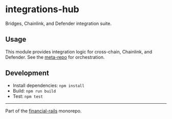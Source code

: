 # integrations-hub

Bridges, Chainlink, and Defender integration suite.

## Usage

This module provides integration logic for cross-chain, Chainlink, and Defender. See the [meta-repo](https://github.com/absolute-realms/financial-rails) for orchestration.

## Development

- Install dependencies: `npm install`
- Build: `npm run build`
- Test: `npm test`

---

Part of the [financial-rails](https://github.com/absolute-realms/financial-rails) monorepo.
